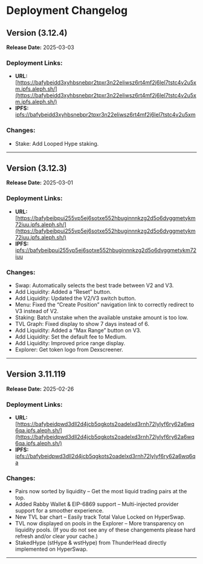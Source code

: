 # Deployment Changelog

## Version (3.12.4)
**Release Date:** 2025-03-03

### Deployment Links:
- **URL:** [https://bafybeidd3xyhbsnebpr2tpxr3n22eliwsz6rt4mf2j6lel7tstc4v2u5xm.ipfs.aleph.sh/](https://bafybeidd3xyhbsnebpr2tpxr3n22eliwsz6rt4mf2j6lel7tstc4v2u5xm.ipfs.aleph.sh/)
- **IPFS:** [ipfs://bafybeidd3xyhbsnebpr2tpxr3n22eliwsz6rt4mf2j6lel7tstc4v2u5xm](ipfs://bafybeidd3xyhbsnebpr2tpxr3n22eliwsz6rt4mf2j6lel7tstc4v2u5xm)

### Changes:
+ Stake: Add Looped Hype staking.

---

## Version (3.12.3)
**Release Date:** 2025-03-01

### Deployment Links:
- **URL:** [https://bafybeibpui255vp5ej6sotxe552hbuginnnkzg2d5o6dvggmetykm72iuu.ipfs.aleph.sh/](https://bafybeibpui255vp5ej6sotxe552hbuginnnkzg2d5o6dvggmetykm72iuu.ipfs.aleph.sh/)
- **IPFS:** [ipfs://bafybeibpui255vp5ej6sotxe552hbuginnnkzg2d5o6dvggmetykm72iuu](ipfs://bafybeibpui255vp5ej6sotxe552hbuginnnkzg2d5o6dvggmetykm72iuu)

### Changes:
+ Swap: Automatically selects the best trade between V2 and V3.
+ Add Liquidity: Added a “Reset” button.
+ Add Liquidity: Updated the V2/V3 switch button.
+ Menu: Fixed the “Create Position” navigation link to correctly redirect to V3 instead of V2.
+ Staking: Batch unstake when the available unstake amount is too low.
+ TVL Graph: Fixed display to show 7 days instead of 6.
+ Add Liquidity: Added a “Max Range” button on V3.
+ Add Liquidity: Set the default fee to Medium.
+ Add Liquidity: Improved price range display.
+ Explorer: Get token logo from Dexscreener.

---

## Version 3.11.119
**Release Date:** 2025-02-26   

### Deployment Links:
- **URL:** [https://bafybeidpwd3dll2d4jcb5qgkots2oadelxd3rnh72lylyf6ry62a6wq6qa.ipfs.aleph.sh/](https://bafybeidpwd3dll2d4jcb5qgkots2oadelxd3rnh72lylyf6ry62a6wq6qa.ipfs.aleph.sh/)
- **IPFS:** [ipfs://bafybeidpwd3dll2d4jcb5qgkots2oadelxd3rnh72lylyf6ry62a6wq6qa](ipfs://bafybeidpwd3dll2d4jcb5qgkots2oadelxd3rnh72lylyf6ry62a6wq6qa)

### Changes:
+ Pairs now sorted by liquidity – Get the most liquid trading pairs at the top.
+ Added Rabby Wallet & EIP-6869 support – Multi-injected provider support for a smoother experience.
+ New TVL bar chart  – Easily track Total Value Locked on HyperSwap.
+ TVL now displayed on pools in the Explorer – More transparency on liquidity pools. (If you do not see any of these changements please hard refresh and/or clear your cache.)
+ StakedHype (stHype & wstHype) from ThunderHead directly implemented on HyperSwap. 

---
